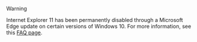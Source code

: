 > [!WARNING]
> Internet Explorer 11 has been permanently disabled through a Microsoft Edge update on certain versions of Windows 10. For more information, see this [FAQ page](https://techcommunity.microsoft.com/t5/windows-it-pro-blog/internet-explorer-11-desktop-app-retirement-faq/ba-p/2366549).
